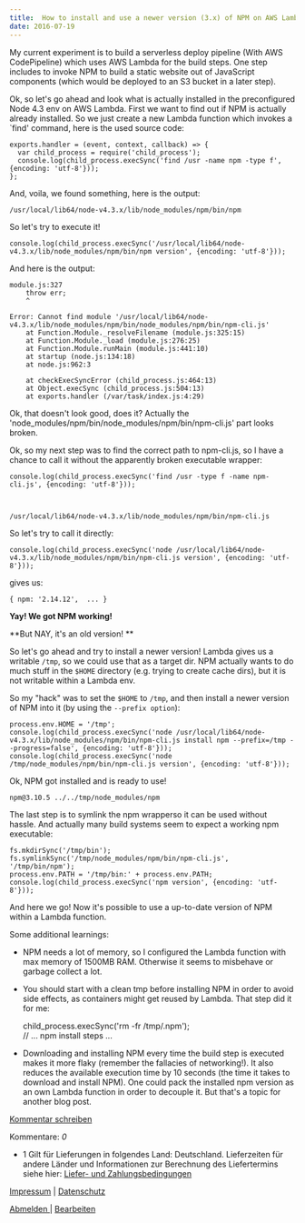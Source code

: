 ```yaml
---
title:  How to install and use a newer version (3.x) of NPM on AWS Lambda.
date: 2016-07-19
---
```

My current experiment is to build a serverless deploy pipeline (With AWS CodePipeline) which uses AWS Lambda for the build steps. One step includes to invoke NPM to build a static website out of
JavaScript components (which would be deployed to an S3 bucket in a later step).

Ok, so let's go ahead and look what is actually installed in the preconfigured Node 4.3 env on AWS Lambda. First we want to find out if NPM is actually already installed. So we just create a new
Lambda function which invokes a \`find' command, here is the used source code: 

    
    exports.handler = (event, context, callback) => {  
      var child_process = require('child_process'); 
      console.log(child_process.execSync('find /usr -name npm -type f', {encoding: 'utf-8'}));   
    }; 
    

And, voila, we found something, here is the output: 

    
    /usr/local/lib64/node-v4.3.x/lib/node_modules/npm/bin/npm
    

So let's try to execute it! 

    
    console.log(child_process.execSync('/usr/local/lib64/node-v4.3.x/lib/node_modules/npm/bin/npm version', {encoding: 'utf-8'}));
    

And here is the output:

    
    module.js:327
        throw err;
        ^
    
    Error: Cannot find module '/usr/local/lib64/node-v4.3.x/lib/node_modules/npm/bin/node_modules/npm/bin/npm-cli.js'
        at Function.Module._resolveFilename (module.js:325:15)
        at Function.Module._load (module.js:276:25)
        at Function.Module.runMain (module.js:441:10)
        at startup (node.js:134:18)
        at node.js:962:3
    
        at checkExecSyncError (child_process.js:464:13)
        at Object.execSync (child_process.js:504:13)
        at exports.handler (/var/task/index.js:4:29)
    

Ok, that doesn't look good, does it? Actually the 'node\_modules/npm/bin/node\_modules/npm/bin/npm-cli.js' part looks broken.

Ok, so my next step was to find the correct path to npm-cli.js, so I have a chance to call it without the apparently broken executable wrapper: 

    
    console.log(child_process.execSync('find /usr -type f -name npm-cli.js', {encoding: 'utf-8'}));
    

    
    /usr/local/lib64/node-v4.3.x/lib/node_modules/npm/bin/npm-cli.js
    

So let's try to call it directly:

    
    console.log(child_process.execSync('node /usr/local/lib64/node-v4.3.x/lib/node_modules/npm/bin/npm-cli.js version', {encoding: 'utf-8'}));
    

gives us:

    
    { npm: '2.14.12',  ... }
    

**Yay! We got NPM working!**

**But NAY, it's an old version! **

So let's go ahead and try to install a newer version! Lambda gives us a writable `/tmp`, so we could use that as a target dir. NPM actually wants to do much stuff in the
`$HOME` directory (e.g. trying to create cache dirs), but it is not writable within a Lambda env.

So my "hack" was to set the `$HOME` to `/tmp`, and then install a newer version of NPM into it (by using the `--prefix option`):

    
    process.env.HOME = '/tmp';
    console.log(child_process.execSync('node /usr/local/lib64/node-v4.3.x/lib/node_modules/npm/bin/npm-cli.js install npm --prefix=/tmp --progress=false', {encoding: 'utf-8'}));
    console.log(child_process.execSync('node /tmp/node_modules/npm/bin/npm-cli.js version', {encoding: 'utf-8'}));
    

Ok, NPM got installed and is ready to use!

    
    npm@3.10.5 ../../tmp/node_modules/npm
    

The last step is to symlink the npm wrapperso it can be used without hassle. And actually many build systems seem to expect a working npm executable:

    
    fs.mkdirSync('/tmp/bin');
    fs.symlinkSync('/tmp/node_modules/npm/bin/npm-cli.js', '/tmp/bin/npm');
    process.env.PATH = '/tmp/bin:' + process.env.PATH;
    console.log(child_process.execSync('npm version', {encoding: 'utf-8'}));
    

And here we go!  Now it's possible to use a up-to-date version of NPM within a Lambda function. 

Some additional learnings:

* NPM needs a lot of memory, so I configured the Lambda function with max memory of 1500MB RAM. Otherwise it seems to misbehave or garbage collect a lot.
* You should start with a clean tmp before installing NPM in order to avoid side effects, as containers might get reused by Lambda. That step did it for me:

    
    child_process.execSync('rm -fr /tmp/.npm');  
    // ... npm install steps ...
    

* Downloading and installing NPM every time the build step is executed makes it more flaky (remember the fallacies of networking!). It also reduces the available execution time by 10 seconds
(the time it takes to download and install NPM). One could pack the installed npm version as an own Lambda function in order to decouple it. But that's a topic for another blog post. 

[Kommentar schreiben](#)

Kommentare: _0_ 

* 1 Gilt für Lieferungen in folgendes Land: Deutschland. Lieferzeiten für andere Länder und Informationen zur Berechnung des Liefertermins siehe hier: [Liefer- und Zahlungsbedingungen](http://www.ruempler.eu/j/shop/deliveryinfo)  

[Impressum](/about/) | [Datenschutz](/j/privacy) 

[Abmelden ](https://e.jimdo.com/app/cms/logout.php)
|
[Bearbeiten](https://a.jimdo.com/app/auth/signin/jumpcms/?page=2043680293)